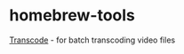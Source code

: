 # homebrew-tools

[Transcode](https://github.com/alextall/Transcode) - for batch transcoding video files
